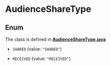 

# AudienceShareType

## Enum

The class is defined in **[AudienceShareType.java](../../src/main/java/org/openapitools/model/AudienceShareType.java)**


* `SHARED` (value: `"SHARED"`)

* `RECEIVED` (value: `"RECEIVED"`)



